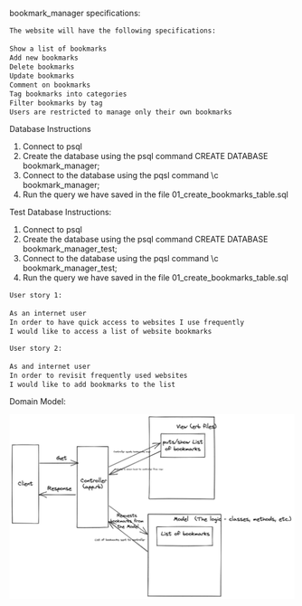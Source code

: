 bookmark_manager specifications:

```
The website will have the following specifications:

Show a list of bookmarks
Add new bookmarks
Delete bookmarks
Update bookmarks
Comment on bookmarks
Tag bookmarks into categories
Filter bookmarks by tag
Users are restricted to manage only their own bookmarks
```
Database Instructions

1. Connect to psql
2. Create the database using the psql command CREATE DATABASE bookmark_manager;
3. Connect to the database using the pqsl command \c bookmark_manager;
4. Run the query we have saved in the file 01_create_bookmarks_table.sql

Test Database Instructions:

1. Connect to psql
2. Create the database using the psql command CREATE DATABASE bookmark_manager_test;
3. Connect to the database using the pqsl command \c bookmark_manager_test;
4. Run the query we have saved in the file 01_create_bookmarks_table.sql


```
User story 1:

As an internet user
In order to have quick access to websites I use frequently
I would like to access a list of website bookmarks
```
```
User story 2:

As and internet user
In order to revisit frequently used websites
I would like to add bookmarks to the list
```

Domain Model:

![](images/bookmark_manager_domain_model.png)
